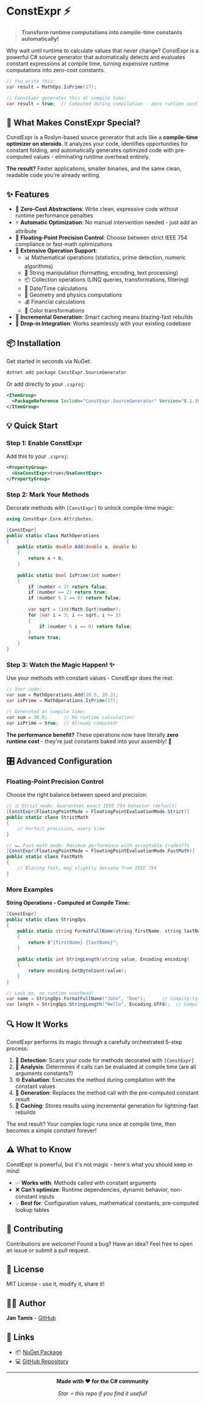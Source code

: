# ConstExpr ⚡

> **Transform runtime computations into compile-time constants automatically!**

Why wait until runtime to calculate values that never change? ConstExpr is a powerful C# source generator that automatically detects and evaluates constant expressions at compile time, turning expensive runtime computations into zero-cost constants.

```csharp
// You write this:
var result = MathOps.IsPrime(17);

// ConstExpr generates this at compile time:
var result = true;  // Computed during compilation - zero runtime cost!
```

## 🚀 What Makes ConstExpr Special?

ConstExpr is a Roslyn-based source generator that acts like a **compile-time optimizer on steroids**. It analyzes your code, identifies opportunities for constant folding, and automatically generates optimized code with pre-computed values - eliminating runtime overhead entirely.

**The result?** Faster applications, smaller binaries, and the same clean, readable code you're already writing.

## ✨ Features

- 🎯 **Zero-Cost Abstractions**: Write clean, expressive code without runtime performance penalties
- ⚡ **Automatic Optimization**: No manual intervention needed - just add an attribute
- 🔬 **Floating-Point Precision Control**: Choose between strict IEEE 754 compliance or fast-math optimizations
- 🎨 **Extensive Operation Support**:
  - 📊 Mathematical operations (statistics, prime detection, numeric algorithms)
  - 📝 String manipulation (formatting, encoding, text processing)
  - 📦 Collection operations (LINQ queries, transformations, filtering)
  - 📅 Date/Time calculations
  - 📐 Geometry and physics computations
  - 💰 Financial calculations
  - 🎨 Color transformations
- 🔄 **Incremental Generation**: Smart caching means blazing-fast rebuilds
- 🔌 **Drop-in Integration**: Works seamlessly with your existing codebase

## 📦 Installation

Get started in seconds via NuGet:

```bash
dotnet add package ConstExpr.SourceGenerator
```

Or add directly to your `.csproj`:

```xml
<ItemGroup>
  <PackageReference Include="ConstExpr.SourceGenerator" Version="0.1.19-preview" />
</ItemGroup>
```

## 💡 Quick Start

### Step 1: Enable ConstExpr

Add this to your `.csproj`:

```xml
<PropertyGroup>
  <UseConstExpr>true</UseConstExpr>
</PropertyGroup>
```

### Step 2: Mark Your Methods

Decorate methods with `[ConstExpr]` to unlock compile-time magic:

```csharp
using ConstExpr.Core.Attributes;

[ConstExpr]
public static class MathOperations
{
    public static double Add(double a, double b)
    {
        return a + b;
    }
    
    public static bool IsPrime(int number)
    {
        if (number < 2) return false;
        if (number == 2) return true;
        if (number % 2 == 0) return false;
        
        var sqrt = (int)Math.Sqrt(number);
        for (var i = 3; i <= sqrt; i += 2)
        {
            if (number % i == 0) return false;
        }
        return true;
    }
}
```

### Step 3: Watch the Magic Happen! ✨

Use your methods with constant values - ConstExpr does the rest:

```csharp
// Your code:
var sum = MathOperations.Add(10.5, 20.3);
var isPrime = MathOperations.IsPrime(17);

// Generated at compile time:
var sum = 30.8;      // No runtime calculation!
var isPrime = true;  // Already computed!
```

**The performance benefit?** These operations now have literally **zero runtime cost** - they're just constants baked into your assembly! 🎉

## 🎛️ Advanced Configuration

### Floating-Point Precision Control

Choose the right balance between speed and precision:

```csharp
// ⚖️ Strict mode: Guarantees exact IEEE 754 behavior (default)
[ConstExpr(FloatingPointMode = FloatingPointEvaluationMode.Strict)]
public static class StrictMath
{
    // Perfect precision, every time
}

// 🏎️ Fast-math mode: Maximum performance with acceptable tradeoffs
[ConstExpr(FloatingPointMode = FloatingPointEvaluationMode.FastMath)]
public static class FastMath
{
    // Blazing fast, may slightly deviate from IEEE 754
}
```

### More Examples

**String Operations - Computed at Compile Time:**

```csharp
[ConstExpr]
public static class StringOps
{
    public static string FormatFullName(string firstName, string lastName)
    {
        return $"{firstName} {lastName}";
    }
    
    public static int StringLength(string value, Encoding encoding)
    {
        return encoding.GetByteCount(value);
    }
}

// Look ma, no runtime overhead!
var name = StringOps.FormatFullName("John", "Doe");      // Compile-time: "John Doe"
var length = StringOps.StringLength("Hello", Encoding.UTF8);  // Compile-time: 5
```

## 🔍 How It Works

ConstExpr performs its magic through a carefully orchestrated 5-step process:

1. 🔎 **Detection**: Scans your code for methods decorated with `[ConstExpr]`
2. 🧪 **Analysis**: Determines if calls can be evaluated at compile time (are all arguments constants?)
3. ⚙️ **Evaluation**: Executes the method during compilation with the constant values
4. 🎯 **Generation**: Replaces the method call with the pre-computed constant result
5. 💾 **Caching**: Stores results using incremental generation for lightning-fast rebuilds

The end result? Your complex logic runs once at compile time, then becomes a simple constant forever!

## ⚠️ What to Know

ConstExpr is powerful, but it's not magic - here's what you should keep in mind:

- ✅ **Works with**: Methods called with constant arguments
- ❌ **Can't optimize**: Runtime dependencies, dynamic behavior, non-constant inputs
- 💡 **Best for**: Configuration values, mathematical constants, pre-computed lookup tables

## 🤝 Contributing

Contributions are welcome! Found a bug? Have an idea? Feel free to open an issue or submit a pull request.

## 📄 License

MIT License - use it, modify it, share it!

## 👨‍💻 Author

**Jan Tamis** - [GitHub](https://github.com/JanTamis)

## 🔗 Links

- 📦 [NuGet Package](https://www.nuget.org/packages/ConstExpr.SourceGenerator)
- 💻 [GitHub Repository](https://github.com/JanTamis/ConstExpr)

---

<div align="center">

**Made with ❤️ for the C# community**

*Star ⭐ this repo if you find it useful!*

</div>

